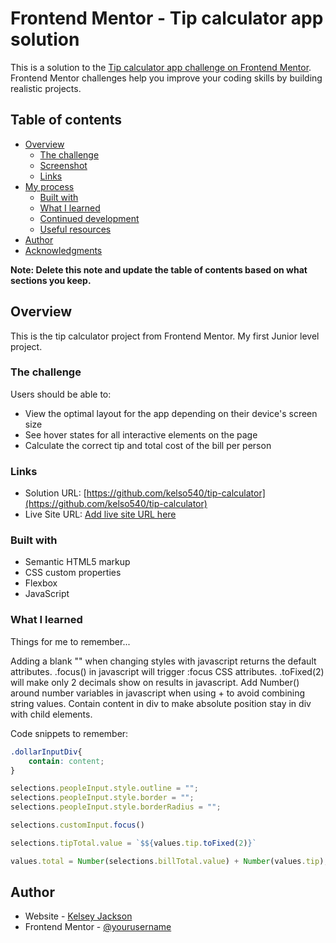 # Frontend Mentor - Tip calculator app solution

This is a solution to the [Tip calculator app challenge on Frontend Mentor](https://www.frontendmentor.io/challenges/tip-calculator-app-ugJNGbJUX). Frontend Mentor challenges help you improve your coding skills by building realistic projects.

## Table of contents

- [Overview](#overview)
  - [The challenge](#the-challenge)
  - [Screenshot](#screenshot)
  - [Links](#links)
- [My process](#my-process)
  - [Built with](#built-with)
  - [What I learned](#what-i-learned)
  - [Continued development](#continued-development)
  - [Useful resources](#useful-resources)
- [Author](#author)
- [Acknowledgments](#acknowledgments)

**Note: Delete this note and update the table of contents based on what sections you keep.**

## Overview

This is the tip calculator project from Frontend Mentor. My first Junior level project. 

### The challenge

Users should be able to:

- View the optimal layout for the app depending on their device's screen size
- See hover states for all interactive elements on the page
- Calculate the correct tip and total cost of the bill per person

### Links

- Solution URL: [https://github.com/kelso540/tip-calculator](https://github.com/kelso540/tip-calculator)
- Live Site URL: [Add live site URL here](https://your-live-site-url.com)

### Built with

- Semantic HTML5 markup
- CSS custom properties
- Flexbox
- JavaScript

### What I learned

Things for me to remember...

Adding a blank "" when changing styles with javascript returns the default attributes.
.focus() in javascript will trigger :focus CSS attributes. 
.toFixed(2) will make only 2 decimals show on results in javascript. 
Add Number() around number variables in javascript when using + to avoid combining string values. 
Contain content in div to make absolute position stay in div with child elements. 

Code snippets to remember:

```css
.dollarInputDiv{
    contain: content;
}
```
```js
selections.peopleInput.style.outline = ""; 
selections.peopleInput.style.border = ""; 
selections.peopleInput.style.borderRadius = "";

selections.customInput.focus()

selections.tipTotal.value = `$${values.tip.toFixed(2)}`

values.total = Number(selections.billTotal.value) + Number(values.tip);
```

## Author

- Website - [Kelsey Jackson](https://www.your-site.com)
- Frontend Mentor - [@yourusername](https://www.frontendmentor.io/profile/yourusername)